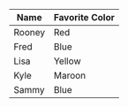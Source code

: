 Name  | Favorite Color
------------- | -------------
Rooney  | Red
Fred  | Blue
Lisa  | Yellow
Kyle  | Maroon
Sammy  | Blue